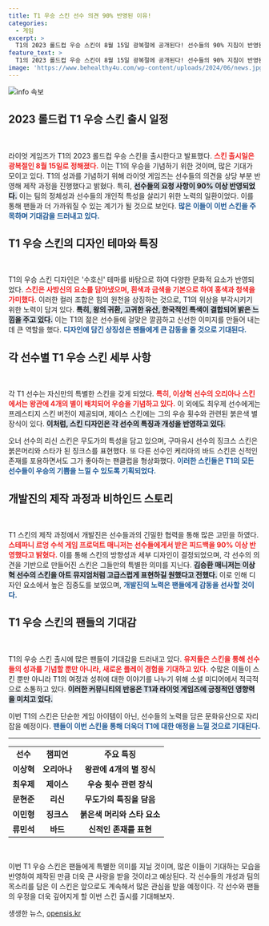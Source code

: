 ```yaml
---
title: T1 우승 스킨 선수 의견 90% 반영된 이유!
categories:
  - 게임
excerpt: >
  T1의 2023 롤드컵 우승 스킨이 8월 15일 광복절에 공개된다! 선수들의 90% 지침이 반영된 독특한 디자인과 특별한 색감으로 팬들을 사로잡을 준비 완료! 클릭하고 자세한 정보를 확인해보세요!
feature_text: >
  T1의 2023 롤드컵 우승 스킨이 8월 15일 광복절에 공개된다! 선수들의 90% 지침이 반영된 독특한 디자인과 특별한 색감으로 팬들을 사로잡을 준비 완료! 클릭하고 자세한 정보를 확인해보세요!
image: 'https://www.behealthy4u.com/wp-content/uploads/2024/06/news.jpg'
---
```


<p><img src="https://www.behealthy4u.com/wp-content/uploads/2024/06/news.jpg" alt="info 속보" /></p>

<h2 data-ke-size="size26">2023 롤드컵 T1 우승 스킨 출시 일정</h2>

<p data-ke-size="size16">&nbsp;</p>

<p>라이엇 게임즈가 T1의 2023 롤드컵 우승 스킨을 출시한다고 발표했다. <b><span style="color: #ee2323;">스킨 출시일은 광복절인 8월 15일로 정해졌다.</span></b> 이는 T1의 우승을 기념하기 위한 것이며, 많은 기대가 모이고 있다. T1의 성과를 기념하기 위해 라이엇 게임즈는 선수들의 의견을 상당 부분 반영해 제작 과정을 진행했다고 밝혔다. 특히, <b><span style="background-color: #21538527;">선수들의 요청 사항이 90% 이상 반영되었다.</span></b> 이는 팀의 정체성과 선수들의 개인적 특성을 살리기 위한 노력의 일환이었다. 이를 통해 팬들과 더 가까워질 수 있는 계기가 될 것으로 보인다. <b><span style="color: #1a5490;">많은 이들이 이번 스킨을 주목하며 기대감을 드러내고 있다.</span></b></p>

<h2 data-ke-size="size26">T1 우승 스킨의 디자인 테마와 특징</h2>

<p data-ke-size="size16">&nbsp;</p>

<p>T1의 우승 스킨 디자인은 '수호신' 테마를 바탕으로 하여 다양한 문화적 요소가 반영되었다. <b><span style="color: #ee2323;">스킨은 사방신의 요소를 담아냈으며, 흰색과 금색을 기본으로 하여 홍색과 청색을 가미했다.</span></b> 이러한 컬러 조합은 힘의 원천을 상징하는 것으로, T1의 위상을 부각시키기 위한 노력이 담겨 있다. <b><span style="background-color: #21538527;">특히, 왕의 귀환, 고귀한 유산, 한국적인 특색이 결합되어 밝은 느낌을 주고 있다.</span></b> 이는 T1의 젊은 선수들에 걸맞은 깔끔하고 신선한 이미지를 만들어 내는 데 큰 역할을 했다. <b><span style="color: #1a5490;">디자인에 담긴 상징성은 팬들에게 큰 감동을 줄 것으로 기대된다.</span></b></p>

<h2 data-ke-size="size26">각 선수별 T1 우승 스킨 세부 사항</h2>

<p data-ke-size="size16">&nbsp;</p>

<p>각 T1 선수는 자신만의 특별한 스킨을 갖게 되었다. <b><span style="color: #ee2323;">특히, 이상혁 선수의 오리아나 스킨에서는 왕관에 4개의 별이 배치되어 우승을 기념하고 있다.</span></b> 이 외에도 최우제 선수에게는 프레스티지 스킨 버전이 제공되며, 제이스 스킨에는 그의 우승 횟수와 관련된 붉은색 별 장식이 있다. <b><span style="background-color: #21538527;">이처럼, 스킨 디자인은 각 선수의 특징과 개성을 반영하고 있다.</span></b> </p>

<p>오너 선수의 리신 스킨은 무도가의 특성을 담고 있으며, 구마유시 선수의 징크스 스킨은 붉은머리와 스타가 된 징크스를 표현했다. 또 다른 선수인 케리아의 바드 스킨은 신적인 존재를 포용하면서도 그가 좋아하는 팬클럽을 형상화했다. <b><span style="color: #1a5490;">이러한 스킨들은 T1의 모든 선수들이 우승의 기쁨을 느낄 수 있도록 기획되었다.</span></b> </p>

<h2 data-ke-size="size26">개발진의 제작 과정과 비하인드 스토리</h2>

<p data-ke-size="size16">&nbsp;</p>

<p>T1 스킨의 제작 과정에서 개발진은 선수들과의 긴밀한 협력을 통해 많은 고민을 하였다. <b><span style="color: #ee2323;">스테파니 르엉 수석 게임 프로덕트 매니저는 선수들에게서 받은 피드백을 90% 이상 반영했다고 밝혔다.</span></b> 이를 통해 스킨의 방향성과 세부 디자인이 결정되었으며, 각 선수의 의견을 기반으로 만들어진 스킨은 그들만의 특별한 의미를 지닌다. <b><span style="background-color: #21538527;">김승환 매니저는 이상혁 선수의 스킨을 아트 뮤지엄처럼 고급스럽게 표현하길 원했다고 전했다.</span></b> 이로 인해 디자인 요소에서 높은 집중도를 보였으며, <b><span style="color: #1a5490;">개발진의 노력은 팬들에게 감동을 선사할 것이다.</span></b></p>

<h2 data-ke-size="size26">T1 우승 스킨의 팬들의 기대감</h2>

<p data-ke-size="size16">&nbsp;</p>

<p>T1의 우승 스킨 출시에 많은 팬들이 기대감을 드러내고 있다. <b><span style="color: #ee2323;">유저들은 스킨을 통해 선수들의 성과를 기념할 뿐만 아니라, 새로운 플레이 경험을 기대하고 있다.</span></b> 수많은 이들이 스킨 뿐만 아니라 T1의 여정과 성취에 대한 이야기를 나누기 위해 소셜 미디어에서 적극적으로 소통하고 있다. <b><span style="background-color: #21538527;">이러한 커뮤니티의 반응은 T1과 라이엇 게임즈에 긍정적인 영향력을 미치고 있다.</span></b></p>

<p>이번 T1의 스킨은 단순한 게임 아이템이 아닌, 선수들의 노력을 담은 문화유산으로 자리 잡을 예정이다. <b><span style="color: #1a5490;"> 팬들이 이번 스킨을 통해 더욱더 T1에 대한 애정을 느낄 것으로 기대된다.</span></b></p>

<hr>

<table style="width: 100%;">
  <tr>
    <td style="text-align: center; height: 17px;"><b>선수</b></td>
    <td style="text-align: center; height: 17px;"><b>챔피언</b></td>
    <td style="text-align: center; height: 17px;"><b>주요 특징</b></td>
  </tr>
  <tr>
    <td style="text-align: center; height: 17px;"><b>이상혁</b></td>
    <td style="text-align: center; height: 17px;"><b>오리아나</b></td>
    <td style="text-align: center; height: 17px;"><b>왕관에 4개의 별 장식</b></td>
  </tr>
  <tr>
    <td style="text-align: center; height: 17px;"><b>최우제</b></td>
    <td style="text-align: center; height: 17px;"><b>제이스</b></td>
    <td style="text-align: center; height: 17px;"><b>우승 횟수 관련 장식</b></td>
  </tr>
  <tr>
    <td style="text-align: center; height: 17px;"><b>문현준</b></td>
    <td style="text-align: center; height: 17px;"><b>리신</b></td>
    <td style="text-align: center; height: 17px;"><b>무도가의 특징을 담음</b></td>
  </tr>
  <tr>
    <td style="text-align: center; height: 17px;"><b>이민형</b></td>
    <td style="text-align: center; height: 17px;"><b>징크스</b></td>
    <td style="text-align: center; height: 17px;"><b>붉은색 머리와 스타 요소</b></td>
  </tr>
  <tr>
    <td style="text-align: center; height: 17px;"><b>류민석</b></td>
    <td style="text-align: center; height: 17px;"><b>바드</b></td>
    <td style="text-align: center; height: 17px;"><b>신적인 존재를 표현</b></td>
  </tr>
</table>

<p data-ke-size="size16">&nbsp;</p>

<p>이번 T1 우승 스킨은 팬들에게 특별한 의미를 지닐 것이며, 많은 이들이 기대하는 모습을 반영하여 제작된 만큼 더욱 큰 사랑을 받을 것이라고 예상된다. 각 선수들의 개성과 팀의 목소리를 담은 이 스킨은 앞으로도 계속해서 많은 관심을 받을 예정이다. 각 선수와 팬들의 우정을 더욱 깊어지게 할 이번 스킨 출시를 기대해보자.</p>
생생한 뉴스, <a href="https://opensis.kr" rel="dofollow">opensis.kr</a>


